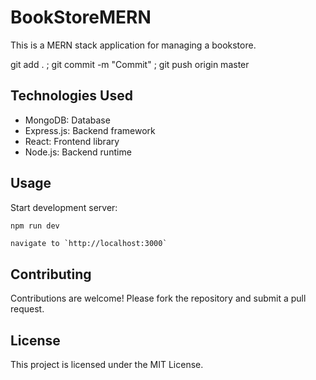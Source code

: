 # BookStoreMERN

This is a MERN stack application for managing a bookstore.

git add . ; git commit -m "Commit" ; git push origin master

## Technologies Used

- MongoDB: Database
- Express.js: Backend framework
- React: Frontend library
- Node.js: Backend runtime

## Usage

Start development server:

```bash
npm run dev
```

    navigate to `http://localhost:3000`

## Contributing

Contributions are welcome! Please fork the repository and submit a pull request.

## License

This project is licensed under the MIT License.
